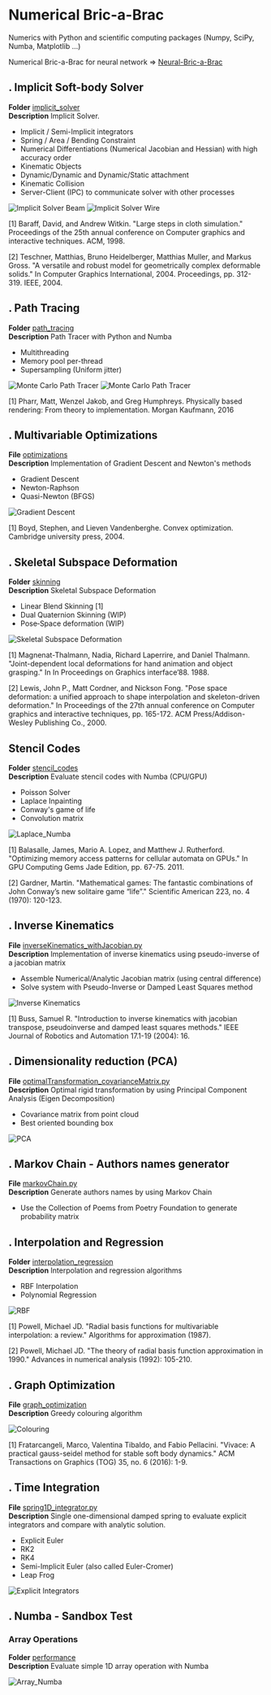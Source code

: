 # Numerical Bric-a-Brac
Numerics with Python and scientific computing packages (Numpy, SciPy, Numba, Matplotlib ...)

Numerical Bric-a-Brac for neural network => [Neural-Bric-a-Brac](https://github.com/vincentbonnetcg/Neural-Bric-a-Brac)

## . Implicit Soft-body Solver
**Folder** [implicit_solver](https://github.com/vincentbonnetcg/Numerical-Bric-a-Brac/tree/master/implicit_solver)<br>
**Description** Implicit Solver.

- Implicit / Semi-Implicit integrators
- Spring / Area / Bending Constraint
- Numerical Differentiations (Numerical Jacobian and Hessian) with high accuracy order
- Kinematic Objects
- Dynamic/Dynamic and Dynamic/Static attachment
- Kinematic Collision
- Server-Client (IPC) to communicate solver with other processes

![Implicit Solver Beam](https://github.com/vincentbonnetcg/Numerical-Bric-a-Brac/blob/master/implicit_solver/img/implicitSolver_cat.gif)
![Implicit Solver Wire](https://github.com/vincentbonnetcg/Numerical-Bric-a-Brac/blob/master/implicit_solver/img/implicitSolver_wire.gif)

[1] Baraff, David, and Andrew Witkin. "Large steps in cloth simulation." Proceedings of the 25th annual conference on Computer graphics and interactive techniques. ACM, 1998.

[2] Teschner, Matthias, Bruno Heidelberger, Matthias Muller, and Markus Gross. "A versatile and robust model for geometrically complex deformable solids." In Computer Graphics International, 2004. Proceedings, pp. 312-319. IEEE, 2004.

## . Path Tracing
**Folder** [path_tracing](https://github.com/vincentbonnetcg/Numerical-Bric-a-Brac/tree/master/path_tracing)<br>
**Description** Path Tracer with Python and Numba

- Multithreading
- Memory pool per-thread 
- Supersampling (Uniform jitter)

![Monte Carlo Path Tracer](https://github.com/vincentbonnetcg/Numerical-Bric-a-Brac/blob/master/path_tracing/output/montecarlo_pathtracer_preview.jpg)
![Monte Carlo Path Tracer](https://github.com/vincentbonnetcg/Numerical-Bric-a-Brac/blob/master/path_tracing/output/teapot_pathtracer_preview.jpg)

[1] Pharr, Matt, Wenzel Jakob, and Greg Humphreys. Physically based rendering: From theory to implementation. Morgan Kaufmann, 2016

## . Multivariable Optimizations
**File** [optimizations](https://github.com/vincentbonnetcg/Numerical-Bric-a-Brac/blob/master/optimizations)<br>
**Description** Implementation of Gradient Descent and Newton's methods

- Gradient Descent
- Newton-Raphson
- Quasi-Newton (BFGS)

![Gradient Descent](https://github.com/vincentbonnetcg/Numerical-Bric-a-Brac/blob/master/optimizations/img/optimization.png)

[1] Boyd, Stephen, and Lieven Vandenberghe. Convex optimization. Cambridge university press, 2004.

## . Skeletal Subspace Deformation
**Folder** [skinning](https://github.com/vincentbonnetcg/Numerical-Bric-a-Brac/blob/master/skinning)<br>
**Description** Skeletal Subspace Deformation

- Linear Blend Skinning [1]
- Dual Quaternion Skinning (WIP)
- Pose‐Space deformation (WIP)

![Skeletal Subspace Deformation](https://github.com/vincentbonnetcg/Numerical-Bric-a-Brac/blob/master/img/linear_blend_skinning.gif)

[1] Magnenat-Thalmann, Nadia, Richard Laperrire, and Daniel Thalmann. "Joint-dependent local deformations for hand animation and object grasping." In In Proceedings on Graphics interface’88. 1988.

[2] Lewis, John P., Matt Cordner, and Nickson Fong. "Pose space deformation: a unified approach to shape interpolation and skeleton-driven deformation." In Proceedings of the 27th annual conference on Computer graphics and interactive techniques, pp. 165-172. ACM Press/Addison-Wesley Publishing Co., 2000.

## Stencil Codes
**Folder** [stencil_codes](https://github.com/vincentbonnetcg/Numerical-Bric-a-Brac/blob/master/stencil_codes)<br>
**Description** Evaluate stencil codes with Numba (CPU/GPU)

- Poisson Solver
- Laplace Inpainting
- Conway's game of life
- Convolution matrix

![Laplace_Numba](https://github.com/vincentbonnetcg/Numerical-Bric-a-Brac/blob/master/stencil_codes/img/numba_laplace_equation.png)

[1] Balasalle, James, Mario A. Lopez, and Matthew J. Rutherford. "Optimizing memory access patterns for cellular automata on GPUs." In GPU Computing Gems Jade Edition, pp. 67-75. 2011.

[2] Gardner, Martin. "Mathematical games: The fantastic combinations of John Conway’s new solitaire game “life”." Scientific American 223, no. 4 (1970): 120-123.

## . Inverse Kinematics
**File** [inverseKinematics_withJacobian.py](https://github.com/vincentbonnetcg/Numerical-Bric-a-Brac/blob/master/miscellaneous/inverseKinematics_withJacobian.py)<br>
**Description** Implementation of inverse kinematics using pseudo-inverse of a jacobian matrix
- Assemble Numerical/Analytic Jacobian matrix (using central difference)
- Solve system with Pseudo-Inverse or Damped Least Squares method

![Inverse Kinematics](https://github.com/vincentbonnetcg/Numerical-Bric-a-Brac/blob/master/img/inverseKinematics_withJacobian.gif)

[1] Buss, Samuel R. "Introduction to inverse kinematics with jacobian transpose, pseudoinverse and damped least squares methods." IEEE Journal of Robotics and Automation 17.1-19 (2004): 16.

## . Dimensionality reduction (PCA)
**File** [optimalTransformation_covarianceMatrix.py](https://github.com/vincentbonnetcg/Numerical-Bric-a-Brac/blob/master/miscellaneous/optimalTransformation_covarianceMatrix.py)<br>
**Description** Optimal rigid transformation by using Principal Component Analysis (Eigen Decomposition)
- Covariance matrix from point cloud
- Best oriented bounding box

![PCA](https://github.com/vincentbonnetcg/Numerical-Bric-a-Brac/blob/master/img/optimalTransformation_covarianceMatrix.png)

## . Markov Chain - Authors names generator
**File** [markovChain.py](https://github.com/vincentbonnetcg/Numerical-Bric-a-Brac/blob/master/markov_chain/markov_chain.py)<br>
**Description** Generate authors names by using Markov Chain
- Use the Collection of Poems from Poetry Foundation to generate probability matrix

## . Interpolation and Regression
**Folder** [interpolation_regression](https://github.com/vincentbonnetcg/Numerical-Bric-a-Brac/tree/master/interpolation_regression)<br>
**Description** Interpolation and regression algorithms

- RBF Interpolation
- Polynomial Regression

![RBF](https://github.com/vincentbonnetcg/Numerical-Bric-a-Brac/blob/master/img/scatteredDataInterpolation_radialBasisFunction.png)

[1] Powell, Michael JD. "Radial basis functions for multivariable interpolation: a review." Algorithms for approximation (1987).

[2] Powell, Michael JD. "The theory of radial basis function approximation in 1990." Advances in numerical analysis (1992): 105-210.

## . Graph Optimization
**File** [graph_optimization](https://github.com/vincentbonnetcg/Numerical-Bric-a-Brac/blob/master/graph_optimization)<br>
**Description** Greedy colouring algorithm

![Colouring](https://github.com/vincentbonnetcg/Numerical-Bric-a-Brac/blob/master/graph_optimization/img/graphColouring_greedyAlgorithm.png)

[1] Fratarcangeli, Marco, Valentina Tibaldo, and Fabio Pellacini. "Vivace: A practical gauss-seidel method for stable soft body dynamics." ACM Transactions on Graphics (TOG) 35, no. 6 (2016): 1-9.

## . Time Integration

**File** [spring1D_integrator.py](https://github.com/vincentbonnetcg/Numerical-Bric-a-Brac/blob/master/miscellaneous/spring1D_integrator.py)<br>
**Description** Single one-dimensional damped spring to evaluate explicit integrators and compare with analytic solution.
- Explicit Euler
- RK2
- RK4
- Semi-Implicit Euler (also called Euler-Cromer)
- Leap Frog

![Explicit Integrators](https://github.com/vincentbonnetcg/Numerical-Bric-a-Brac/blob/master/img/spring1D_integrator.png)

## . Numba - Sandbox Test

### Array Operations

**Folder** [performance](https://github.com/vincentbonnetcg/Numerical-Bric-a-Brac/blob/master/performance)<br>
**Description** Evaluate simple 1D array operation with Numba

![Array_Numba](https://github.com/vincentbonnetcg/Numerical-Bric-a-Brac/blob/master/img/performance_test_array.png)<br>

